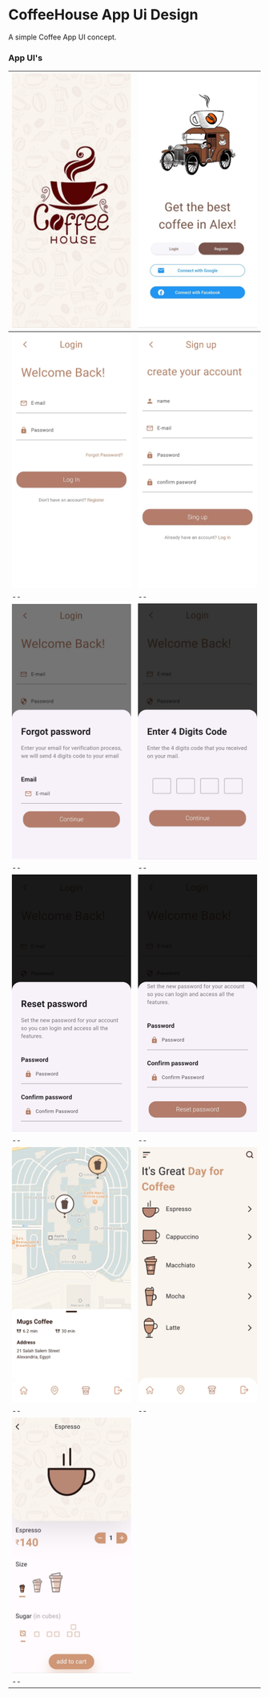 # CoffeeHouse App Ui Design

A simple Coffee App UI concept.

### App UI's
| <img src="https://github.com/mennamohamed97/CoffeeHouse-App/blob/master/coffee_app_pics/splash.jpeg" style="width: 350px;"/>  | <img src="https://github.com/mennamohamed97/CoffeeHouse-App/blob/master/coffee_app_pics/home.jpeg" style="width: 350px;"/>   |
|-------------------------------------------------------------------------------------------------------------------------------|------------------------------------------------------------------------------------------------------------------------------|
| <img src="https://github.com/mennamohamed97/CoffeeHouse-App/blob/master/coffee_app_pics/login.jpeg" style="width: 350px;"/>   | <img src="https://github.com/mennamohamed97/CoffeeHouse-App/blob/master/coffee_app_pics/signup.jpeg" style="width: 350px;"/> |
| --                                                                                                                            | --                                                                                                                           |
| <img src="https://github.com/mennamohamed97/CoffeeHouse-App/blob/master/coffee_app_pics/pass1.jpeg" style="width: 350px;"/>   | <img src="https://github.com/mennamohamed97/CoffeeHouse-App/blob/master/coffee_app_pics/pass2.jpeg" style="width: 350px;"/>  |
| --                                                                                                                            | --                                                                                                                           |
| <img src="https://github.com/mennamohamed97/CoffeeHouse-App/blob/master/coffee_app_pics/pass3.jpeg" style="width: 350px;"/>   | <img src="https://github.com/mennamohamed97/CoffeeHouse-App/blob/master/coffee_app_pics/pass4.jpeg" style="width: 350px;"/>  |
| --                                                                                                                            | --                                                                                                                           |
| <img src="https://github.com/mennamohamed97/CoffeeHouse-App/blob/master/coffee_app_pics/map.jpeg" style="width: 350px;"/>     | <img src="https://github.com/mennamohamed97/CoffeeHouse-App/blob/master/coffee_app_pics/menu.jpeg" style="width: 350px;"/>   |
| --                                                                                                                            | --                                                                                                                           |
| <img src="https://github.com/mennamohamed97/CoffeeHouse-App/blob/master/coffee_app_pics/product.jpeg" style="width: 350px;"/> | 
| --                                                                                                                            | 

